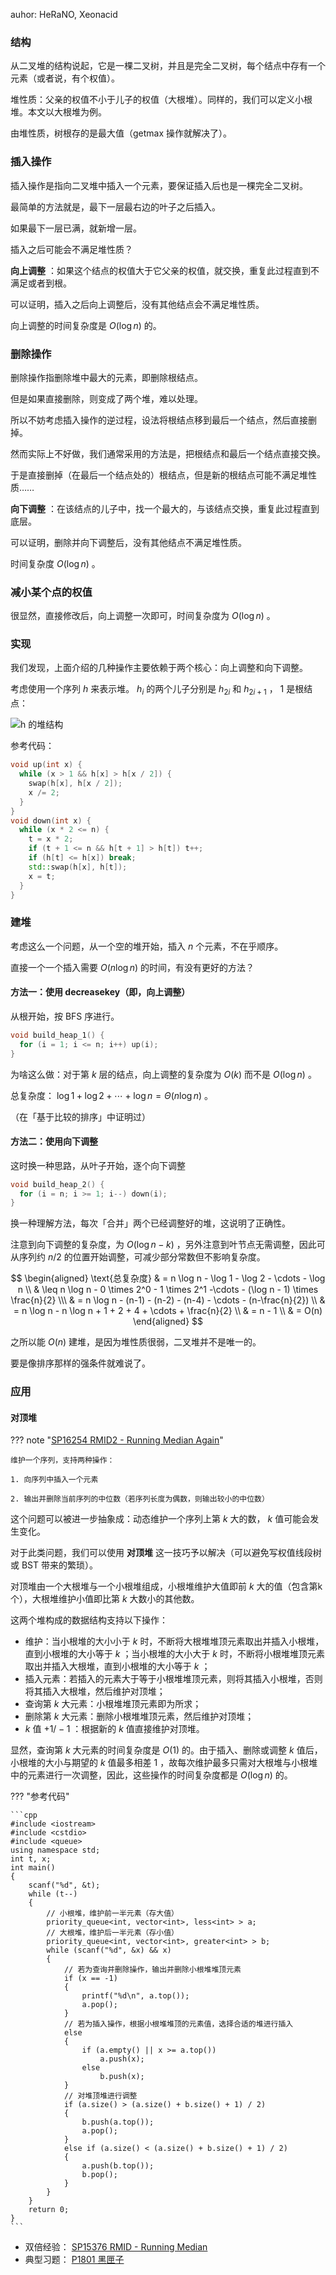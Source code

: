 auhor: HeRaNO, Xeonacid

### 结构

从二叉堆的结构说起，它是一棵二叉树，并且是完全二叉树，每个结点中存有一个元素（或者说，有个权值）。

堆性质：父亲的权值不小于儿子的权值（大根堆）。同样的，我们可以定义小根堆。本文以大根堆为例。

由堆性质，树根存的是最大值（getmax 操作就解决了）。

### 插入操作

插入操作是指向二叉堆中插入一个元素，要保证插入后也是一棵完全二叉树。

最简单的方法就是，最下一层最右边的叶子之后插入。

如果最下一层已满，就新增一层。

插入之后可能会不满足堆性质？

 **向上调整** ：如果这个结点的权值大于它父亲的权值，就交换，重复此过程直到不满足或者到根。

可以证明，插入之后向上调整后，没有其他结点会不满足堆性质。

向上调整的时间复杂度是 $O(\log n)$ 的。

### 删除操作

删除操作指删除堆中最大的元素，即删除根结点。

但是如果直接删除，则变成了两个堆，难以处理。

所以不妨考虑插入操作的逆过程，设法将根结点移到最后一个结点，然后直接删掉。

然而实际上不好做，我们通常采用的方法是，把根结点和最后一个结点直接交换。

于是直接删掉（在最后一个结点处的）根结点，但是新的根结点可能不满足堆性质……

 **向下调整** ：在该结点的儿子中，找一个最大的，与该结点交换，重复此过程直到底层。

可以证明，删除并向下调整后，没有其他结点不满足堆性质。

时间复杂度 $O(\log n)$ 。

### 减小某个点的权值

很显然，直接修改后，向上调整一次即可，时间复杂度为 $O(\log n)$ 。

### 实现

我们发现，上面介绍的几种操作主要依赖于两个核心：向上调整和向下调整。

考虑使用一个序列 $h$ 来表示堆。 $h_i$ 的两个儿子分别是 $h_{2i}$ 和 $h_{2i+1}$ ， $1$ 是根结点：

![h 的堆结构](./images/binary-heap1.png)

参考代码：

```cpp
void up(int x) {
  while (x > 1 && h[x] > h[x / 2]) {
    swap(h[x], h[x / 2]);
    x /= 2;
  }
}
void down(int x) {
  while (x * 2 <= n) {
    t = x * 2;
    if (t + 1 <= n && h[t + 1] > h[t]) t++;
    if (h[t] <= h[x]) break;
    std::swap(h[x], h[t]);
    x = t;
  }
}
```

### 建堆

考虑这么一个问题，从一个空的堆开始，插入 $n$ 个元素，不在乎顺序。

直接一个一个插入需要 $O(n \log n)$ 的时间，有没有更好的方法？

#### 方法一：使用 decreasekey（即，向上调整）

从根开始，按 BFS 序进行。

```cpp
void build_heap_1() {
  for (i = 1; i <= n; i++) up(i);
}
```

为啥这么做：对于第 $k$ 层的结点，向上调整的复杂度为 $O(k)$ 而不是 $O(\log n)$ 。

总复杂度： $\log 1 + \log 2 + \cdots + \log n = \Theta(n \log n)$ 。

（在「基于比较的排序」中证明过）

#### 方法二：使用向下调整

这时换一种思路，从叶子开始，逐个向下调整

```cpp
void build_heap_2() {
  for (i = n; i >= 1; i--) down(i);
}
```

换一种理解方法，每次「合并」两个已经调整好的堆，这说明了正确性。

注意到向下调整的复杂度，为 $O(\log n - k)$ ，另外注意到叶节点无需调整，因此可从序列约 $n/2$ 的位置开始调整，可减少部分常数但不影响复杂度。

$$
\begin{aligned}
\text{总复杂度} & = n \log n - \log 1 - \log 2 - \cdots - \log n \\
& \leq n \log n - 0 \times 2^0 - 1 \times 2^1 -\cdots - (\log n - 1) \times \frac{n}{2} \\\
& = n \log n - (n-1) - (n-2) - (n-4) - \cdots - (n-\frac{n}{2}) \\
& = n \log n - n \log n + 1 + 2 + 4 + \cdots + \frac{n}{2} \\
& = n - 1 \\ &  = O(n)
\end{aligned}
$$

之所以能 $O(n)$ 建堆，是因为堆性质很弱，二叉堆并不是唯一的。

要是像排序那样的强条件就难说了。

### 应用

#### 对顶堆

??? note "[SP16254 RMID2 - Running Median Again](https://www.luogu.com.cn/problem/SP16254)"

    维护一个序列，支持两种操作：

    1. 向序列中插入一个元素

    2. 输出并删除当前序列的中位数（若序列长度为偶数，则输出较小的中位数）

这个问题可以被进一步抽象成：动态维护一个序列上第 $k$ 大的数， $k$ 值可能会发生变化。

对于此类问题，我们可以使用 **对顶堆** 这一技巧予以解决（可以避免写权值线段树或 BST 带来的繁琐）。

对顶堆由一个大根堆与一个小根堆组成，小根堆维护大值即前 $k$ 大的值（包含第k个），大根堆维护小值即比第 $k$ 大数小的其他数。

这两个堆构成的数据结构支持以下操作：

- 维护：当小根堆的大小小于 $k$ 时，不断将大根堆堆顶元素取出并插入小根堆，直到小根堆的大小等于 $k$ ；当小根堆的大小大于 $k$ 时，不断将小根堆堆顶元素取出并插入大根堆，直到小根堆的大小等于 $k$ ；
- 插入元素：若插入的元素大于等于小根堆堆顶元素，则将其插入小根堆，否则将其插入大根堆，然后维护对顶堆；
- 查询第 $k$ 大元素：小根堆堆顶元素即为所求；
- 删除第 $k$ 大元素：删除小根堆堆顶元素，然后维护对顶堆；
-  $k$ 值 $+1/-1$ ：根据新的 $k$ 值直接维护对顶堆。

显然，查询第 $k$ 大元素的时间复杂度是 $O(1)$ 的。由于插入、删除或调整 $k$ 值后，小根堆的大小与期望的 $k$ 值最多相差 $1$ ，故每次维护最多只需对大根堆与小根堆中的元素进行一次调整，因此，这些操作的时间复杂度都是 $O(\log n)$ 的。

??? "参考代码"

    ```cpp
    #include <iostream>
    #include <cstdio>
    #include <queue>
    using namespace std;
    int t, x;
    int main()
    {
        scanf("%d", &t);
        while (t--)
        {
            // 小根堆，维护前一半元素（存大值）
            priority_queue<int, vector<int>, less<int> > a;
            // 大根堆，维护后一半元素（存小值）
            priority_queue<int, vector<int>, greater<int> > b;
            while (scanf("%d", &x) && x)
            {
                // 若为查询并删除操作，输出并删除小根堆堆顶元素
                if (x == -1)
                {
                    printf("%d\n", a.top());
                    a.pop();
                }
                // 若为插入操作，根据小根堆堆顶的元素值，选择合适的堆进行插入
                else
                {
                    if (a.empty() || x >= a.top())
                        a.push(x);
                    else
                        b.push(x);
                }
                // 对堆顶堆进行调整
                if (a.size() > (a.size() + b.size() + 1) / 2)
                {
                    b.push(a.top());
                    a.pop();
                }
                else if (a.size() < (a.size() + b.size() + 1) / 2)
                {
                    a.push(b.top());
                    b.pop();
                }
            } 
        }
    	return 0;
    }
    ```

- 双倍经验： [SP15376 RMID - Running Median](https://www.luogu.com.cn/problem/SP15376) 
- 典型习题： [P1801 黑匣子](https://www.luogu.com.cn/problem/P1801) 
